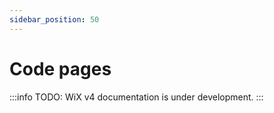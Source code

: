 ```yaml
---
sidebar_position: 50
---
```


# Code pages

:::info
TODO: WiX v4 documentation is under development.
:::

